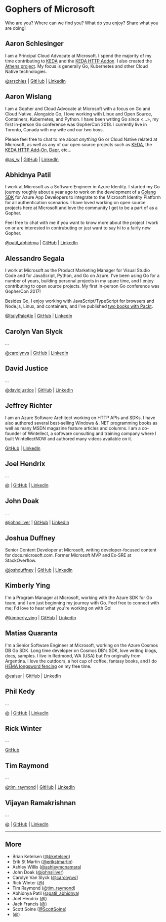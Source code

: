 # Gophers of Microsoft

Who are you? Where can we find you? What do you enjoy? Share what you are doing!

## Aaron Schlesinger

I am a Principal Cloud Advocate at Microsoft. I spend the majority of my time contributing to [KEDA](https://github.com/kedacore/keda) and the [KEDA HTTP Addon](https://github.com/kedacore/http-add-on). I also created the [Athens project](https://github.com/gomods/athens). My focus is generally Go, Kubernetes and other Cloud Native technologies.

[@arschles](https://twitter.com/arschles) | [GitHub](https://github.com/arschles) | [LinkedIn](https://www.linkedin.com/in/aaronschlesinger/)

## Aaron Wislang

I am a Gopher and Cloud Advocate at Microsoft with a focus on Go and Cloud Native. Alongside Go, I love working with Linux and Open Source, Containers, Kubernetes, and Python. I have been writing Go since <...>, my first in-person Go conference was GopherCon 2018. I currently live in Toronto, Canada with my wife and our two boys.

Please feel free to chat to me about _anything_ Go or Cloud Native related at Microsoft, as well as any of our open source projects such as [KEDA](https://github.com/kedacore/keda), the [KEDA HTTP Add-On](https://github.com/kedacore/http-add-on), [Dapr](https://github.com/dapr/dapr), etc...

[@as_w](https://twitter.com/as_w) | [GitHub](https://github.com/asw101) | [LinkedIn](https://www.linkedin.com/in/aaron-wislang/)

## Abhidnya Patil 

I work at Microsoft as a Software Engineer in Azure Identity. I started my Go journey roughly about a year ago to work on the development of a [Golang SDK](https://github.com/AzureAD/microsoft-authentication-library-for-go) for Azure App Developers to integrate to the Microsoft Identity Platform for all authentication scenarios. I have loved working on open source projects here at Microsoft and love the community I get to be a part of as a Gopher. 

Feel free to chat with me if you want to know more about the project I work on or are interested in contrubuting or just want to say hi to a fairly new Gopher. 

[@patil_abhidnya](https://twitter.com/patil_abhidnya) | [GitHub](https://github.com/abhidnya13) | [LinkedIn](https://www.linkedin.com/in/abhidnya-patil/)

## Alessandro Segala

I work at Microsoft as the Product Marketing Manager for Visual Studio Code and for JavaScript, Python, and Go on Azure. I've been using Go for a number of years, building personal projects in my spare time, and I enjoy contributing to open source projects. My first in-person Go conference was GopherCon 2017!

Besides Go, I enjoy working with JavaScript/TypeScript for browsers and Node.js, Linux, and containers, and I've published [two books with Packt](https://www.packtpub.com/authors/alessandro-segala).

[@ItalyPaleAle](https://twitter.com/ItalyPaleAle) | [GitHub](https://github.com/ItalyPaleAle) | [LinkedIn](https://www.linkedin.com/in/alessandrosegala/)

## Carolyn Van Slyck

...

[@carolynvs](https://twitter.com/carolynvs) | [GitHub](https://github.com/carolynvs) | [LinkedIn]()



## David Justice

...

[@davidjustice](https://twitter.com/) | [GitHub](https://github.com/devigned) | [LinkedIn](https://www.linkedin.com/in/davidjustice/)

## Jeffrey Richter

I am an Azure Software Architect working on HTTP APIs and SDKs. I have also authored several best-selling Windows & .NET programming books as well as many MSDN magazine feature articles and columns. I am a co-founder of Wintellect, a software consulting and training company where I built WintellectNOW and authored many videos available on it.

[GitHub](https://github.com/JeffreyRichter) | [LinkedIn](https://www.linkedin.com/in/jeffrichter/)

## Joel Hendrix

...

[@](https://twitter.com) | [GitHub](https://github.com/jhendrixMSFT) | [LinkedIn]()

## John Doak

...

[@johnsiilver](https://twitter.com/johnsiilver) | [GitHub](https://github.com/element-of-surprise) | [LinkedIn](https://www.linkedin.com/in/johngdoak/)

## Joshua Duffney

Senior Content Developer at Microsoft, writing developer-focused content for docs.microsoft.com. Former Microsoft MVP and Ex-SRE at StackOverflow.

[@joshduffney](https://twitter.com/joshduffney) | [GitHub](https://github.com/Duffney) | [LinkedIn](https://www.linkedin.com/in/joshduffney/)

## Kimberly Ying

I'm a Program Manager at Microsoft, working with the Azure SDK for Go team, and I am just beginning my journey with Go. Feel free to connect with me; I'd love to hear what you're working on with Go!

[@kimberly_ying](https://twitter.com/kimberly_ying) | [GitHub](https://github.com/kimprice) | [LinkedIn](https://www.linkedin.com/in/kimberlymying/)

## Matias Quaranta

I'm a Senior Software Engineer at Microsoft, working on the Azure Cosmos DB Go SDK. Long time developer on Cosmos DB's SDK, love writing blogs, docs, samples. I live in Redmond, WA (USA) but I'm originally from Argentina. I love the outdoors, a hot cup of coffee, fantasy books, and I do [HEMA longsword fencing](https://www.youtube.com/watch?v=VMHRP0VelSo) on my free time.

[@ealsur](https://twitter.com/ealsur) | [GitHub](https://github.com/ealsur) | [LinkedIn](https://www.linkedin.com/in/ealsur/)

## Phil Kedy

...

[@](https://twitter.com) | [GitHub](https://github.com/pkedy) | [LinkedIn]()

## Rick Winter

...

[GitHub](https://github.com/RickWinter)

## Tim Raymond

...

[@tim_raymond](https://twitter.com/tim_raymond) | [GitHub](https://github.com/timraymond) | [LinkedIn]()

## Vijayan Ramakrishnan

...

[@](https://twitter.com) | [GitHub](https://github.com/vramakrishnan) | [LinkedIn]()

---

## More

- Brian Ketelsen ([@bketelsen](https://twitter.com/bketelsen))
- Erik St Martin ([@erikstmartin](https://twitter.com/erikstmartin))
- Ashley Willis ([@ashleymcnamara](https://twitter.com/ashleymcnamara))
- John Doak ([@johnsiilver](https://twitter.com/johnsiilver))
- Carolyn Van Slyck ([@carolynvs](https://twitter.com/carolynvs)]
- Rick Winter ([@]())
- Tim Raymond ([@tim_raymond](https://twitter.com/tim_raymond))
- Abhidnya Patil ([@patil_abhidnya](https://twitter.com/patil_abhidnya))
- Joel Hendrix ([@](https://twitter.com/))
- Jack Francis ([@](https://twitter.com/))
- Scott Soine ([@ScottSoine](https://twitter.com/ScottSoine))
- ([@](https://twitter.com/))
